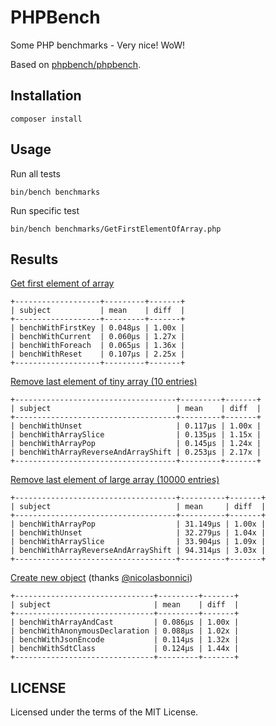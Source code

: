 # PHPBench
Some PHP benchmarks - Very nice! WoW!

Based on [phpbench/phpbench](https://github.com/phpbench/phpbench).

## Installation

```
composer install
```

## Usage

Run all tests

```
bin/bench benchmarks 
```

Run specific test

```
bin/bench benchmarks/GetFirstElementOfArray.php
```

## Results

[Get first element of array](https://github.com/pgrimaud/phpbench/blob/master/benchmarks/GetFirstElementOfArray.php)

```shell script
+-------------------+---------+-------+
| subject           | mean    | diff  |
+-------------------+---------+-------+
| benchWithFirstKey | 0.048μs | 1.00x |
| benchWithCurrent  | 0.060μs | 1.27x |
| benchWithForeach  | 0.065μs | 1.36x |
| benchWithReset    | 0.107μs | 2.25x |
+-------------------+---------+-------+
```

[Remove last element of tiny array (10 entries)](https://github.com/pgrimaud/phpbench/blob/master/benchmarks/RemoveLastElementOfTinyArray.php)

```shell script
+------------------------------------+---------+-------+
| subject                            | mean    | diff  |
+------------------------------------+---------+-------+
| benchWithUnset                     | 0.117μs | 1.00x |
| benchWithArraySlice                | 0.135μs | 1.15x |
| benchWithArrayPop                  | 0.145μs | 1.24x |
| benchWithArrayReverseAndArrayShift | 0.253μs | 2.17x |
+------------------------------------+---------+-------+
```

[Remove last element of large array (10000 entries)](https://github.com/pgrimaud/phpbench/blob/master/benchmarks/RemoveLastElementOfLargeArray.php)

```shell script
+------------------------------------+----------+-------+
| subject                            | mean     | diff  |
+------------------------------------+----------+-------+
| benchWithArrayPop                  | 31.149μs | 1.00x |
| benchWithUnset                     | 32.279μs | 1.04x |
| benchWithArraySlice                | 33.904μs | 1.09x |
| benchWithArrayReverseAndArrayShift | 94.314μs | 3.03x |
+------------------------------------+----------+-------+
```

[Create new object](https://github.com/pgrimaud/phpbench/blob/master/benchmarks/CreateNewObject.php) (thanks [@nicolasbonnici](https://github.com/nicolasbonnici))

```shell script
+-------------------------------+---------+-------+
| subject                       | mean    | diff  |
+-------------------------------+---------+-------+
| benchWithArrayAndCast         | 0.086μs | 1.00x |
| benchWithAnonymousDeclaration | 0.088μs | 1.02x |
| benchWithJsonEncode           | 0.114μs | 1.32x |
| benchWithSdtClass             | 0.124μs | 1.44x |
+-------------------------------+---------+-------+
```

## LICENSE
Licensed under the terms of the MIT License.
